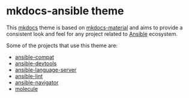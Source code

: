# mkdocs-ansible theme

This [mkdocs](https://www.mkdocs.org/) theme is based on [mkdocs-material](https://squidfunk.github.io/mkdocs-material/) and aims to provide a consistent
look and feel for any project related to [Ansible](https://docs.ansible.com/) ecosystem.

Some of the projects that use this theme are:

- [ansible-compat](https://ansible-compat.readthedocs.io/)
- [ansible-devtools](https://ansible-devtools.readthedocs.io/)
- [ansible-language-server](https://ansible-language-server.readthedocs.io/)
- [ansible-lint](https://ansible-lint.readthedocs.io/)
- [ansible-navigator](https://ansible-navigator.readthedocs.io/en/latest/)
- [molecule](https://molecule.readthedocs.io/)
